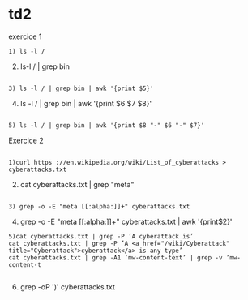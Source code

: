 # td2

exercice 1
``` 
1) ls -l /
```
2) ls-l / | grep bin
```

3) ls -l / | grep bin | awk '{print $5}'
```
4) ls -l / | grep bin | awk '{print $6 $7 $8}'
```

5) ls -l / | grep bin | awk '{print $8 "-" $6 "-" $7}'
```

Exercice 2
``` 

1)curl https ://en.wikipedia.org/wiki/List_of_cyberattacks > cyberattacks.txt
```
2) cat cyberattacks.txt | grep "meta"
```

3) grep -o -E "meta [[:alpha:]]+" cyberattacks.txt
```
4) grep -o -E "meta [[:alpha:]]+" cyberattacks.txt | awk '{print$2}'
```
5)cat cyberattacks.txt | grep -P ’A cyberattack is’
cat cyberattacks.txt | grep -P ’A <a href="/wiki/Cyberattack" title="Cyberattack">cyberattack</a> is any type’
cat cyberattacks.txt | grep -A1 ’mw-content-text’ | grep -v ’mw-content-t
  
```
6) grep -oP '<title>\K.*(?= - Wikipedia</title>)' cyberattacks.txt
```

